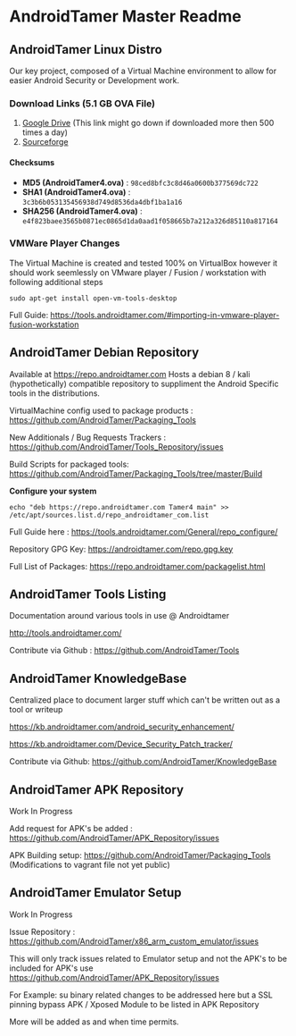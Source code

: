 # AndroidTamer Master Readme


## AndroidTamer Linux Distro

Our key project, composed of a Virtual Machine environment to allow for easier Android Security or Development work.

### Download Links (5.1 GB OVA File)

1. [Google Drive](http://bit.ly/AndroidTamer4-GD) (This link might go down if downloaded more then 500 times a day)
2. [Sourceforge](http://bit.ly/AndroidTamer4-SF)

#### Checksums

- **MD5 (AndroidTamer4.ova)** : `98ced8bfc3c8d46a0600b377569dc722`
- **SHA1 (AndroidTamer4.ova)** : `3c3b6b053135456938d749d8536da4dbf1ba1a16`
- **SHA256 (AndroidTamer4.ova)** : `e4f823baee3565b0871ec0865d1da0aad1f058665b7a212a326d85110a817164`

### VMWare Player Changes

The Virtual Machine is created and tested 100% on VirtualBox however it should work seemlessly on VMware player / Fusion / workstation with following additional steps

```
sudo apt-get install open-vm-tools-desktop
```

Full Guide: https://tools.androidtamer.com/#importing-in-vmware-player-fusion-workstation

## AndroidTamer Debian Repository

Available at https://repo.androidtamer.com
Hosts a debian 8 / kali (hypothetically) compatible repository to suppliment the Android Specific tools in the distributions.

VirtualMachine config used to package products : https://github.com/AndroidTamer/Packaging_Tools

New Additionals / Bug Requests Trackers : https://github.com/AndroidTamer/Tools_Repository/issues

Build Scripts for packaged tools: https://github.com/AndroidTamer/Packaging_Tools/tree/master/Build

**Configure your system**
```
echo "deb https://repo.androidtamer.com Tamer4 main" >> /etc/apt/sources.list.d/repo_androidtamer_com.list
```
Full Guide here : https://tools.androidtamer.com/General/repo_configure/

Repository GPG Key: https://androidtamer.com/repo.gpg.key

Full List of Packages: https://repo.androidtamer.com/packagelist.html


## AndroidTamer Tools Listing

Documentation around various tools in use @ Androidtamer

http://tools.androidtamer.com/

Contribute via Github : https://github.com/AndroidTamer/Tools


## AndroidTamer KnowledgeBase

Centralized place to document larger stuff which can't be written out as a tool or writeup

https://kb.androidtamer.com/android_security_enhancement/

https://kb.androidtamer.com/Device_Security_Patch_tracker/

Contribute via Github: https://github.com/AndroidTamer/KnowledgeBase


## AndroidTamer APK Repository

Work In Progress

Add request for APK's be added : https://github.com/AndroidTamer/APK_Repository/issues

APK Building setup: https://github.com/AndroidTamer/Packaging_Tools (Modifications to vagrant file not yet public)

## AndroidTamer Emulator Setup

Work In Progress

Issue Repository : https://github.com/AndroidTamer/x86_arm_custom_emulator/issues

This will only track issues related to Emulator setup and not the APK's to be included for APK's use https://github.com/AndroidTamer/APK_Repository/issues

For Example: su binary related changes to be addressed here but a SSL pinning bypass APK / Xposed Module to be listed in APK Repository


More will be added as and when time permits.
